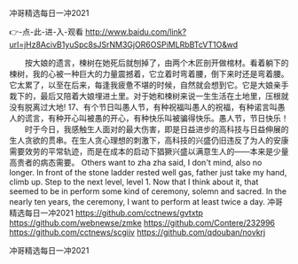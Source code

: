 
冲哥精选每日一冲2021




👉-点-此-进-入-观看  http://www.baidu.com/link?url=jHz8AcivB1yuSpc8sJSrNM3GjOR6OSPiMLRbBTcVT1O&wd




　　按大娘的遗言，楝树在她死后就刨掉了，由两个木匠剖开做棺材。看着躺下的楝树，我的心被一种巨大的力量震撼着，它立着时弯着腰，倒下来时还是弯着腰。它太累了，以至在后来，每逢我疲惫不堪的时候，自然就会想到它。它是大娘亲手栽下的，最后又陪着大娘埋进土里。对于她和楝树来说一生生活在土地里，压根就没有脱离过大地!
		17、有个节日叫愚人节，有种祝福叫愚人的祝福，有种诺言叫愚人的谎言，有种开心叫被愚的开心，有种快乐叫被骗得快乐。愚人节，节日快乐！
　　时于今日，我感触生人面对的最大伤害，即是日益进步的高科技与日益伸展的生人贪欲的贯串。在生人贪心理想的刺激下，高科技的兴盛仍旧违反了为人的安康需要效劳的平常轨迹，而是在成本的启动下猖獗兴盛以满意生人的——本来是少量高贵者的病态需要。
Others want to zha zha said, I don't mind, also no longer.
In front of the stone ladder rested well gas, father just take my hand, climb up.
Step to the next level, level 1.
Now that I think about it, that seemed to be in perform some kind of ceremony, solemn and sacred.
In the nearly ten years, the ceremony, I want to perform at least twice a day.
冲哥精选每日一冲2021 https://github.com/cctnews/gvtxtp
https://github.com/webnewse/zmke
https://github.com/Contere/232996
https://github.com/cctnews/scgiiv
https://github.com/qdouban/novkrj





冲哥精选每日一冲2021
